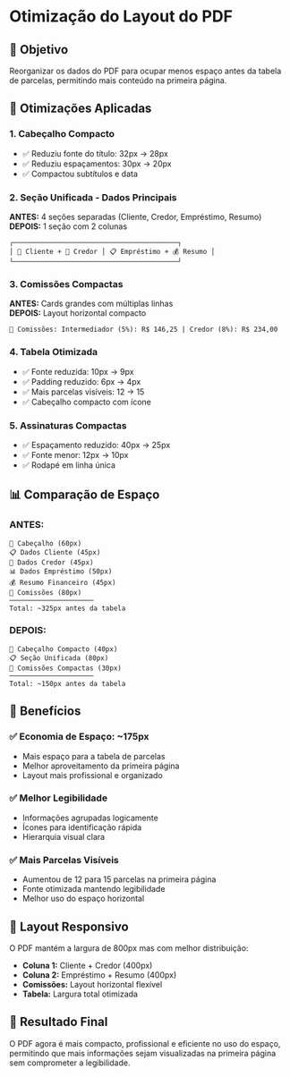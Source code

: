 # Otimização do Layout do PDF

## 🎯 Objetivo
Reorganizar os dados do PDF para ocupar menos espaço antes da tabela de parcelas, permitindo mais conteúdo na primeira página.

## 🔧 Otimizações Aplicadas

### 1. **Cabeçalho Compacto**
- ✅ Reduziu fonte do título: 32px → 28px
- ✅ Reduziu espaçamentos: 30px → 20px
- ✅ Compactou subtítulos e data

### 2. **Seção Unificada - Dados Principais**
**ANTES:** 4 seções separadas (Cliente, Credor, Empréstimo, Resumo)  
**DEPOIS:** 1 seção com 2 colunas

```
┌─────────────────────────────────────────┐
│ 👤 Cliente + 🏦 Credor │ 📋 Empréstimo + 💰 Resumo │
└─────────────────────────────────────────┘
```

### 3. **Comissões Compactas**
**ANTES:** Cards grandes com múltiplas linhas  
**DEPOIS:** Layout horizontal compacto
```
💼 Comissões: Intermediador (5%): R$ 146,25 | Credor (8%): R$ 234,00
```

### 4. **Tabela Otimizada**
- ✅ Fonte reduzida: 10px → 9px
- ✅ Padding reduzido: 6px → 4px
- ✅ Mais parcelas visíveis: 12 → 15
- ✅ Cabeçalho compacto com ícone

### 5. **Assinaturas Compactas**
- ✅ Espaçamento reduzido: 40px → 25px
- ✅ Fonte menor: 12px → 10px
- ✅ Rodapé em linha única

## 📊 Comparação de Espaço

### **ANTES:**
```
📄 Cabeçalho (60px)
📋 Dados Cliente (45px)
🏦 Dados Credor (45px)
📊 Dados Empréstimo (50px)
💰 Resumo Financeiro (45px)
💼 Comissões (80px)
─────────────────────
Total: ~325px antes da tabela
```

### **DEPOIS:**
```
📄 Cabeçalho Compacto (40px)
📋 Seção Unificada (80px)
💼 Comissões Compactas (30px)
─────────────────────
Total: ~150px antes da tabela
```

## 🎉 Benefícios

### ✅ **Economia de Espaço: ~175px**
- Mais espaço para a tabela de parcelas
- Melhor aproveitamento da primeira página
- Layout mais profissional e organizado

### ✅ **Melhor Legibilidade**
- Informações agrupadas logicamente
- Ícones para identificação rápida
- Hierarquia visual clara

### ✅ **Mais Parcelas Visíveis**
- Aumentou de 12 para 15 parcelas na primeira página
- Fonte otimizada mantendo legibilidade
- Melhor uso do espaço horizontal

## 📱 Layout Responsivo
O PDF mantém a largura de 800px mas com melhor distribuição:
- **Coluna 1:** Cliente + Credor (400px)
- **Coluna 2:** Empréstimo + Resumo (400px)
- **Comissões:** Layout horizontal flexível
- **Tabela:** Largura total otimizada

## 🚀 Resultado Final
O PDF agora é mais compacto, profissional e eficiente no uso do espaço, permitindo que mais informações sejam visualizadas na primeira página sem comprometer a legibilidade.